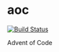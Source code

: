 # aoc


[![Build Status](https://travis-ci.org/jawhiting/aoc.svg?branch=master)](https://travis-ci.org/jawhiting/aoc)


Advent of Code
